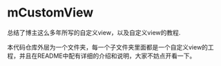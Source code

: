 # mCustomView
总结了博主这么多年所写的自定义view，以及自定义view的教程.



本代码仓库外层为一个文件夹，每一个子文件夹里面都是一个自定义view的工程，并且在README中配有详细的介绍和说明，大家不妨点开看一下。